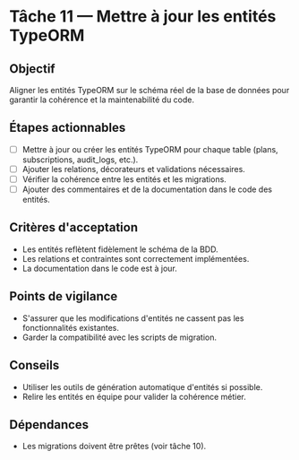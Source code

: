 # Tâche 11 — Mettre à jour les entités TypeORM

## Objectif
Aligner les entités TypeORM sur le schéma réel de la base de données pour garantir la cohérence et la maintenabilité du code.

## Étapes actionnables
- [ ] Mettre à jour ou créer les entités TypeORM pour chaque table (plans, subscriptions, audit_logs, etc.).
- [ ] Ajouter les relations, décorateurs et validations nécessaires.
- [ ] Vérifier la cohérence entre les entités et les migrations.
- [ ] Ajouter des commentaires et de la documentation dans le code des entités.

## Critères d'acceptation
- Les entités reflètent fidèlement le schéma de la BDD.
- Les relations et contraintes sont correctement implémentées.
- La documentation dans le code est à jour.

## Points de vigilance
- S'assurer que les modifications d'entités ne cassent pas les fonctionnalités existantes.
- Garder la compatibilité avec les scripts de migration.

## Conseils
- Utiliser les outils de génération automatique d'entités si possible.
- Relire les entités en équipe pour valider la cohérence métier.

## Dépendances
- Les migrations doivent être prêtes (voir tâche 10). 